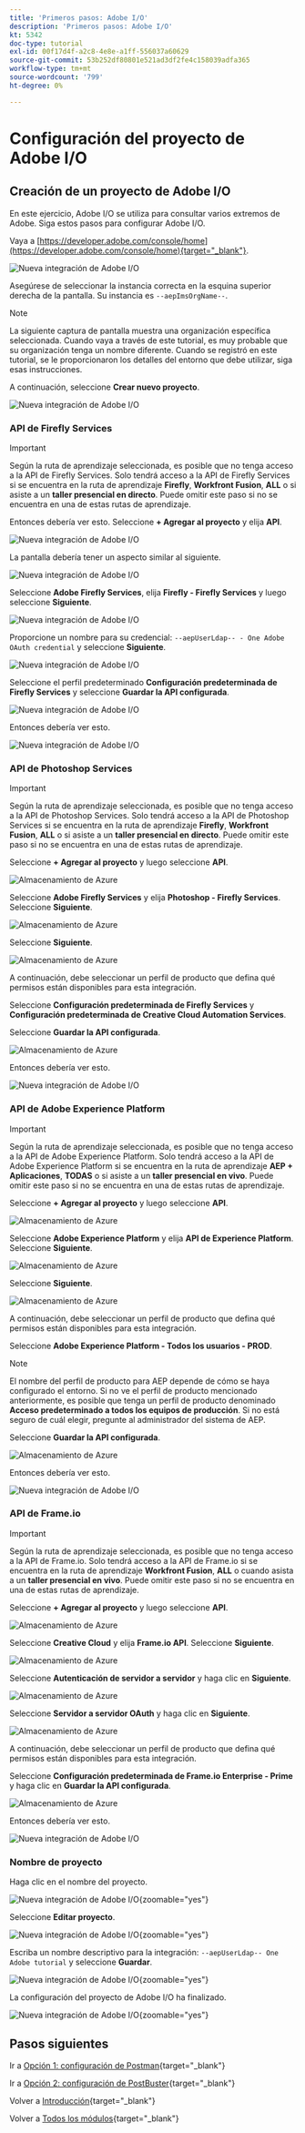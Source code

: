 ```yaml
---
title: 'Primeros pasos: Adobe I/O'
description: 'Primeros pasos: Adobe I/O'
kt: 5342
doc-type: tutorial
exl-id: 00f17d4f-a2c8-4e8e-a1ff-556037a60629
source-git-commit: 53b252df80801e521ad3df2fe4c158039adfa365
workflow-type: tm+mt
source-wordcount: '799'
ht-degree: 0%

---
```


# Configuración del proyecto de Adobe I/O

## Creación de un proyecto de Adobe I/O

En este ejercicio, Adobe I/O se utiliza para consultar varios extremos de Adobe. Siga estos pasos para configurar Adobe I/O.

Vaya a [https://developer.adobe.com/console/home](https://developer.adobe.com/console/home){target="_blank"}.

![Nueva integración de Adobe I/O](./images/iohome.png)

Asegúrese de seleccionar la instancia correcta en la esquina superior derecha de la pantalla. Su instancia es `--aepImsOrgName--`.

>[!NOTE]
>
> La siguiente captura de pantalla muestra una organización específica seleccionada. Cuando vaya a través de este tutorial, es muy probable que su organización tenga un nombre diferente. Cuando se registró en este tutorial, se le proporcionaron los detalles del entorno que debe utilizar, siga esas instrucciones.

A continuación, seleccione **Crear nuevo proyecto**.

![Nueva integración de Adobe I/O](./images/iocomp.png)

### API de Firefly Services

>[!IMPORTANT]
>
>Según la ruta de aprendizaje seleccionada, es posible que no tenga acceso a la API de Firefly Services. Solo tendrá acceso a la API de Firefly Services si se encuentra en la ruta de aprendizaje **Firefly**, **Workfront Fusion**, **ALL** o si asiste a un **taller presencial en directo**. Puede omitir este paso si no se encuentra en una de estas rutas de aprendizaje.

Entonces debería ver esto. Seleccione **+ Agregar al proyecto** y elija **API**.

![Nueva integración de Adobe I/O](./images/adobe_io_access_api.png)

La pantalla debería tener un aspecto similar al siguiente.

![Nueva integración de Adobe I/O](./images/api1.png)

Seleccione **Adobe Firefly Services**, elija **Firefly - Firefly Services** y luego seleccione **Siguiente**.

![Nueva integración de Adobe I/O](./images/api3.png)

Proporcione un nombre para su credencial: `--aepUserLdap-- - One Adobe OAuth credential` y seleccione **Siguiente**.

![Nueva integración de Adobe I/O](./images/api4.png)

Seleccione el perfil predeterminado **Configuración predeterminada de Firefly Services** y seleccione **Guardar la API configurada**.

![Nueva integración de Adobe I/O](./images/api9.png)

Entonces debería ver esto.

![Nueva integración de Adobe I/O](./images/api10.png)

### API de Photoshop Services

>[!IMPORTANT]
>
>Según la ruta de aprendizaje seleccionada, es posible que no tenga acceso a la API de Photoshop Services. Solo tendrá acceso a la API de Photoshop Services si se encuentra en la ruta de aprendizaje **Firefly**, **Workfront Fusion**, **ALL** o si asiste a un **taller presencial en directo**. Puede omitir este paso si no se encuentra en una de estas rutas de aprendizaje.
>
Seleccione **+ Agregar al proyecto** y luego seleccione **API**.

![Almacenamiento de Azure](./images/ps2.png)

Seleccione **Adobe Firefly Services** y elija **Photoshop - Firefly Services**. Seleccione **Siguiente**.

![Almacenamiento de Azure](./images/ps3.png)

Seleccione **Siguiente**.

![Almacenamiento de Azure](./images/ps4.png)

A continuación, debe seleccionar un perfil de producto que defina qué permisos están disponibles para esta integración.

Seleccione **Configuración predeterminada de Firefly Services** y **Configuración predeterminada de Creative Cloud Automation Services**.

Seleccione **Guardar la API configurada**.

![Almacenamiento de Azure](./images/ps5.png)

Entonces debería ver esto.

![Nueva integración de Adobe I/O](./images/ps7.png)

### API de Adobe Experience Platform

>[!IMPORTANT]
>
>Según la ruta de aprendizaje seleccionada, es posible que no tenga acceso a la API de Adobe Experience Platform. Solo tendrá acceso a la API de Adobe Experience Platform si se encuentra en la ruta de aprendizaje **AEP + Aplicaciones**, **TODAS** o si asiste a un **taller presencial en vivo**. Puede omitir este paso si no se encuentra en una de estas rutas de aprendizaje.

Seleccione **+ Agregar al proyecto** y luego seleccione **API**.

![Almacenamiento de Azure](./images/aep1.png)

Seleccione **Adobe Experience Platform** y elija **API de Experience Platform**. Seleccione **Siguiente**.

![Almacenamiento de Azure](./images/aep2.png)

Seleccione **Siguiente**.

![Almacenamiento de Azure](./images/aep3.png)

A continuación, debe seleccionar un perfil de producto que defina qué permisos están disponibles para esta integración.

Seleccione **Adobe Experience Platform - Todos los usuarios - PROD**.

>[!NOTE]
>
>El nombre del perfil de producto para AEP depende de cómo se haya configurado el entorno. Si no ve el perfil de producto mencionado anteriormente, es posible que tenga un perfil de producto denominado **Acceso predeterminado a todos los equipos de producción**. Si no está seguro de cuál elegir, pregunte al administrador del sistema de AEP.

Seleccione **Guardar la API configurada**.

![Almacenamiento de Azure](./images/aep4.png)

Entonces debería ver esto.

![Nueva integración de Adobe I/O](./images/aep5.png)

### API de Frame.io

>[!IMPORTANT]
>
>Según la ruta de aprendizaje seleccionada, es posible que no tenga acceso a la API de Frame.io. Solo tendrá acceso a la API de Frame.io si se encuentra en la ruta de aprendizaje **Workfront Fusion**, **ALL** o cuando asista a un **taller presencial en vivo**. Puede omitir este paso si no se encuentra en una de estas rutas de aprendizaje.

Seleccione **+ Agregar al proyecto** y luego seleccione **API**.

![Almacenamiento de Azure](./images/fiops2.png)

Seleccione **Creative Cloud** y elija **Frame.io API**. Seleccione **Siguiente**.

![Almacenamiento de Azure](./images/fiops3.png)

Seleccione **Autenticación de servidor a servidor** y haga clic en **Siguiente**.

![Almacenamiento de Azure](./images/fiops4.png)

Seleccione **Servidor a servidor OAuth** y haga clic en **Siguiente**.

![Almacenamiento de Azure](./images/fiops5.png)

A continuación, debe seleccionar un perfil de producto que defina qué permisos están disponibles para esta integración.

Seleccione **Configuración predeterminada de Frame.io Enterprise - Prime** y haga clic en **Guardar la API configurada**.

![Almacenamiento de Azure](./images/fiops6.png)

Entonces debería ver esto.

![Nueva integración de Adobe I/O](./images/fiops7.png)

### Nombre de proyecto

Haga clic en el nombre del proyecto.

![Nueva integración de Adobe I/O](./images/api13.png){zoomable="yes"}

Seleccione **Editar proyecto**.

![Nueva integración de Adobe I/O](./images/api14.png){zoomable="yes"}

Escriba un nombre descriptivo para la integración: `--aepUserLdap-- One Adobe tutorial` y seleccione **Guardar**.

![Nueva integración de Adobe I/O](./images/api15.png){zoomable="yes"}

La configuración del proyecto de Adobe I/O ha finalizado.

![Nueva integración de Adobe I/O](./images/api16.png){zoomable="yes"}

## Pasos siguientes

Ir a [Opción 1: configuración de Postman](./ex7.md){target="_blank"}

Ir a [Opción 2: configuración de PostBuster](./ex8.md){target="_blank"}

Volver a [Introducción](./getting-started.md){target="_blank"}

Volver a [Todos los módulos](./../../../overview.md){target="_blank"}
